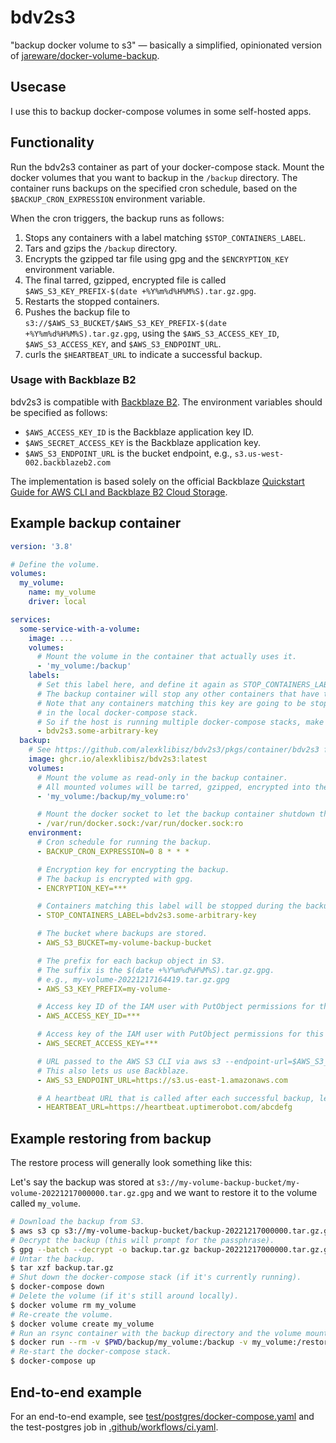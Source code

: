 # bdv2s3

"backup docker volume to s3" — basically a simplified, opinionated version of [jareware/docker-volume-backup](https://github.com/jareware/docker-volume-backup).

## Usecase

I use this to backup docker-compose volumes in some self-hosted apps.

## Functionality

Run the bdv2s3 container as part of your docker-compose stack.
Mount the docker volumes that you want to backup in the `/backup` directory.
The container runs backups on the specified cron schedule, based on the `$BACKUP_CRON_EXPRESSION` environment variable.

When the cron triggers, the backup runs as follows:

1. Stops any containers with a label matching `$STOP_CONTAINERS_LABEL`.
1. Tars and gzips the `/backup` directory.
1. Encrypts the gzipped tar file using gpg and the `$ENCRYPTION_KEY` environment variable.
1. The final tarred, gzipped, encrypted file is called `$AWS_S3_KEY_PREFIX-$(date +%Y%m%d%H%M%S).tar.gz.gpg`.
1. Restarts the stopped containers.
1. Pushes the backup file to `s3://$AWS_S3_BUCKET/$AWS_S3_KEY_PREFIX-$(date +%Y%m%d%H%M%S).tar.gz.gpg`, using the `$AWS_S3_ACCESS_KEY_ID`, `$AWS_S3_ACCESS_KEY`, and `$AWS_S3_ENDPOINT_URL`.
1. curls the `$HEARTBEAT_URL` to indicate a successful backup.

### Usage with Backblaze B2

bdv2s3 is compatible with [Backblaze B2](https://www.backblaze.com/cloud-storage).
The environment variables should be specified as follows:

* `$AWS_ACCESS_KEY_ID` is the Backblaze application key ID.
* `$AWS_SECRET_ACCESS_KEY` is the Backblaze application key.
* `$AWS_S3_ENDPOINT_URL` is the bucket endpoint, e.g., `s3.us-west-002.backblazeb2.com`

The implementation is based solely on the official Backblaze [Quickstart Guide for AWS CLI and Backblaze B2 Cloud Storage](https://help.backblaze.com/hc/en-us/articles/360047779633-Quickstart-Guide-for-AWS-CLI-and-Backblaze-B2-Cloud-Storage).

## Example backup container

```yaml
version: '3.8'

# Define the volume.
volumes:
  my_volume:
    name: my_volume
    driver: local

services:
  some-service-with-a-volume:
    image: ...
    volumes:
      # Mount the volume in the container that actually uses it.
      - 'my_volume:/backup'
    labels:
      # Set this label here, and define it again as STOP_CONTAINERS_LABEL for the backup container.
      # The backup container will stop any other containers that have this label.
      # Note that any containers matching this key are going to be stopped, not just containers
      # in the local docker-compose stack.
      # So if the host is running multiple docker-compose stacks, make this label unique.
      - bdv2s3.some-arbitrary-key
  backup:
    # See https://github.com/alexklibisz/bdv2s3/pkgs/container/bdv2s3 for specific tags
    image: ghcr.io/alexklibisz/bdv2s3:latest
    volumes:
      # Mount the volume as read-only in the backup container.
      # All mounted volumes will be tarred, gzipped, encrypted into the same archive.
      - 'my_volume:/backup/my_volume:ro'

      # Mount the docker socket to let the backup container shutdown the service container.
      - /var/run/docker.sock:/var/run/docker.sock:ro
    environment:
      # Cron schedule for running the backup.
      - BACKUP_CRON_EXPRESSION=0 8 * * *

      # Encryption key for encrypting the backup.
      # The backup is encrypted with gpg.
      - ENCRYPTION_KEY=***

      # Containers matching this label will be stopped during the backup.
      - STOP_CONTAINERS_LABEL=bdv2s3.some-arbitrary-key

      # The bucket where backups are stored.
      - AWS_S3_BUCKET=my-volume-backup-bucket

      # The prefix for each backup object in S3.
      # The suffix is the $(date +%Y%m%d%H%M%S).tar.gz.gpg.
      # e.g., my-volume-20221217164419.tar.gz.gpg
      - AWS_S3_KEY_PREFIX=my-volume-

      # Access key ID of the IAM user with PutObject permissions for this bucket.
      - AWS_ACCESS_KEY_ID=***

      # Access key of the IAM user with PutObject permissions for this bucket.
      - AWS_SECRET_ACCESS_KEY=***

      # URL passed to the AWS S3 CLI via aws s3 --endpoint-url=$AWS_S3_ENDPOINT_URL
      # This also lets us use Backblaze.
      - AWS_S3_ENDPOINT_URL=https://s3.us-east-1.amazonaws.com

      # A heartbeat URL that is called after each successful backup, letting us monitor and alert on the backup.
      - HEARTBEAT_URL=https://heartbeat.uptimerobot.com/abcdefg


```

## Example restoring from backup

The restore process will generally look something like this:

Let's say the backup was stored at `s3://my-volume-backup-bucket/my-volume-20221217000000.tar.gz.gpg` and we want to restore it to the volume called `my_volume`.

```bash
# Download the backup from S3.
$ aws s3 cp s3://my-volume-backup-bucket/backup-20221217000000.tar.gz.gpg .
# Decrypt the backup (this will prompt for the passphrase).
$ gpg --batch --decrypt -o backup.tar.gz backup-20221217000000.tar.gz.gpg
# Untar the backup.
$ tar xzf backup.tar.gz
# Shut down the docker-compose stack (if it's currently running).
$ docker-compose down
# Delete the volume (if it's still around locally).
$ docker volume rm my_volume
# Re-create the volume.
$ docker volume create my_volume
# Run an rsync container with the backup directory and the volume mounted to restore the backup.
$ docker run --rm -v $PWD/backup/my_volume:/backup -v my_volume:/restore eeacms/rsync:2.4 rsync -az /backup/ /restore/
# Re-start the docker-compose stack.
$ docker-compose up
```

## End-to-end example

For an end-to-end example, see [test/postgres/docker-compose.yaml](./test/postgres/docker-compose.yaml) and the test-postgres job in [.github/workflows/ci.yaml](.github/workflows/ci.yaml).
